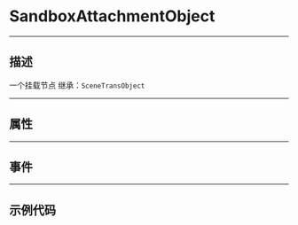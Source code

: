 # SandboxAttachmentObject
------------------------------------------------------------------------------------------
## 描述

一个挂载节点
继承：`SceneTransObject`

------------------------------------------------------------------------------------------
## 属性

------------------------------------------------------------------------------------------
## 事件



------------------------------------------------------------------------------------------
## 示例代码

